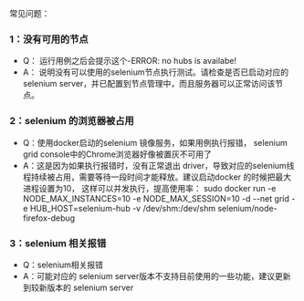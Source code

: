 常见问题：
### 1：没有可用的节点
- Q： 运行用例之后会提示这个-ERROR: no hubs is availabe!
- A： 说明没有可以使用的selenium节点执行测试。请检查是否已启动对应的 selenium server，并已配置到节点管理中，而且服务器可以正常访问该节点。
### 2：selenium 的浏览器被占用
- Q：使用docker启动的selenium 镜像服务，如果用例执行报错， selenium grid console中的Chrome浏览器好像被置灰不可用了
- A：这是因为如果执行报错时，没有正常退出 driver，导致对应的selenium线程持续被占用，需要等待一段时间才能释放。建议启动docker 的时候把最大进程设置为10， 这样可以并发执行，提高使用率：
sudo docker run -e NODE_MAX_INSTANCES=10 -e NODE_MAX_SESSION=10 -d --net grid -e HUB_HOST=selenium-hub -v /dev/shm:/dev/shm selenium/node-firefox-debug

### 3：selenium 相关报错
- Q：selenium相关报错
- A：可能对应的 selenium server版本不支持目前使用的一些功能，建议更新到较新版本的 selenium server
